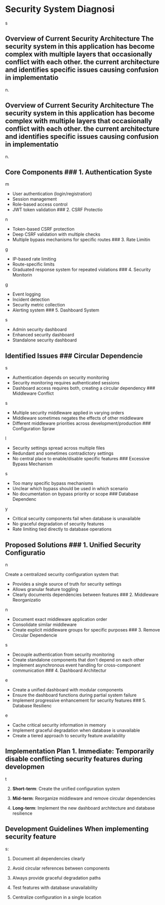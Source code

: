 # Security System Diagnosi

s

## Overview of Current Security Architecture The security system in this application has become complex with multiple layers that occasionally conflict with each other. the current architecture and identifies specific issues causing confusion in implementatio

n.

## Overview of Current Security Architecture The security system in this application has become complex with multiple layers that occasionally conflict with each other. the current architecture and identifies specific issues causing confusion in implementatio

n.

## Core Components ### 1. Authentication Syste

m

- User authentication (login/registration)
- Session management
- Role-based access control
- JWT token validation ### 2. CSRF Protectio

n
- Token-based CSRF protection
- Deep CSRF validation with multiple checks
- Multiple bypass mechanisms for specific routes ### 3. Rate Limitin

g
- IP-based rate limiting
- Route-specific limits
- Graduated response system for repeated violations ### 4. Security Monitorin

g
- Event logging
- Incident detection
- Security metric collection
- Alerting system ### 5. Dashboard System

s
- Admin security dashboard
- Enhanced security dashboard
- Standalone security dashboard

## Identified Issues ### Circular Dependencie

s

- Authentication depends on security monitoring
- Security monitoring requires authenticated sessions
- Dashboard access requires both, creating a circular dependency ### Middleware Conflict

s
- Multiple security middleware applied in varying orders
- Middleware sometimes negates the effects of other middleware
- Different middleware priorities across development/production ### Configuration Spraw

l
- Security settings spread across multiple files
- Redundant and sometimes contradictory settings
- No central place to enable/disable specific features ### Excessive Bypass Mechanism

s
- Too many specific bypass mechanisms
- Unclear which bypass should be used in which scenario
- No documentation on bypass priority or scope ### Database Dependenc

y
- Critical security components fail when database is unavailable
- No graceful degradation of security features
- Rate limiting tied directly to database operations

## Proposed Solutions ### 1. Unified Security Configuratio

n

Create a centralized security configuration system that:
- Provides a single source of truth for security settings
- Allows granular feature toggling
- Clearly documents dependencies between features ### 2. Middleware Reorganizatio

n
- Document exact middleware application order
- Consolidate similar middleware
- Create explicit middleware groups for specific purposes ### 3. Remove Circular Dependencie

s
- Decouple authentication from security monitoring
- Create standalone components that don't depend on each other
- Implement asynchronous event handling for cross-component communication ### 4. Dashboard Architectur

e
- Create a unified dashboard with modular components
- Ensure the dashboard functions during partial system failure
- Implement progressive enhancement for security features ### 5. Database Resilienc

e
- Cache critical security information in memory
- Implement graceful degradation when database is unavailable
- Create a tiered approach to security feature availability

## Implementation Plan 1. **Immediate**: Temporarily disable conflicting security features during developmen

t

2. **Short-term**: Create the unified configuration system

3. **Mid-term**: Reorganize middleware and remove circular dependencies

4. **Long-term**: Implement the new dashboard architecture and database resilience

## Development Guidelines When implementing security feature

s:

1. Document all dependencies clearly

2. Avoid circular references between components

3. Always provide graceful degradation paths

4. Test features with database unavailability

5. Centralize configuration in a single location